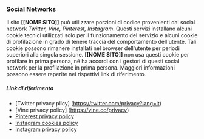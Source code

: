 ### Social Networks
Il sito **[[NOME SITO]]** può utilizzare porzioni di codice provenienti dai social network *Twitter, Vine, Pinterest, Instagram*.
Questi servizi installano alcuni cookie tecnici utilizzati solo per il funzionamento del servizio e alcuni cookie di profilazione in grado di tenere traccia del comportamento dell'utente. Tali cookie possono rimanere installati nel browser dell'utente per periodi superiori alla singola sessione. 
**[[NOME SITO]]** non usa questi cookie per profilare in prima persona, né ha accordi con i gestori di questi social network per la profilazione in prima persona. 
Maggiori informazioni possono essere reperite nei rispettivi link di riferimento.

##### Link di riferimento
* [Twitter privacy plicy] (https://twitter.com/privacy?lang=it)
* [Vine privacy policy] (https://vine.co/privacy)
* [Pinterest privacy policy](https://about.pinterest.com/it/privacy-policy)
* [Instagram cookies policy](https://instagram.com/legal/cookies/) 
* [Instagram privacy policy](https://instagram.com/about/legal/privacy/)
